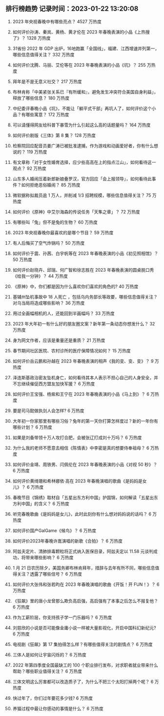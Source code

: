 
## 排行榜趋势 记录时间：2023-01-22 13:20:08
  
  1. 2023 年央视春晚中有哪些亮点？ 4527 万热度
    
  2. 如何评价孙涛、秦岚、黄杨、黄才伦在 2023 年春晚表演的小品《上热搜了》？ 1328 万热度
    
  3. 31省份 2022 年 GDP 出炉，16地跑赢「全国线」，福建、江西增速并列第一，哪些信息值得关注？ 332 万热度
    
  4. 如何评价沈腾、马丽、艾伦等在 2023 年春晚表演的小品《坑》？ 255 万热度
    
  5. 拜年是不是无意义社交？ 217 万热度
    
  6. 布林肯称「中美紧张关系已『有所缓和』，避免发生冲突符合美国自身利益」，释放了哪些信息？ 180 万热度
    
  7. 中纪委评春晚小品《坑》，不能让「躺平式干部」再坑人了，如何评价这个小品？有哪些寓意？ 172 万热度
    
  8. 可以请懂得网友给科普下暴雪为什么引起这么高的话题量吗？ 164 万热度
    
  9. 如何评价剧版《三体》第 8 集？ 128 万热度
    
  10. 检察院回应配音员姜广涛已被批准逮捕，作为游戏和动画爱好者，你有什么想说的？ 119 万热度
    
  11. 有文章称「对于女性婚育选择，应少些高高在上的指点江山」，如何看待这一观点？ 92 万热度
    
  12. 山东多人婚闹压着新郎新娘叠罗汉，官方回应「会上报领导」，如何看待此事件？如何拒绝恶俗婚闹？ 85 万热度
    
  13. 微软据称拟裁员逾 1 万人，并削减 1/3 招聘规模，哪些信息值得关注？ 75 万热度
    
  14. 如何评价《原神》中艾尔海森的传说任务「天隼之章」？ 72 万热度
    
  15. 有哪些叫「兔」但不是兔的生物？ 60 万热度
    
  16. 2023 年央视春晚你最喜欢的是哪个节目？ 59 万热度
    
  17. 有人后悔买了空气炸锅吗？ 50 万热度
    
  18. 如何评价于震、孙茜、白宇帆等在 2023 年春晚表演的小品《初见照相馆》？ 50 万热度
    
  19. 如何评价赵晓卉、邱瑞、何广智和徐志胜在 2023 年春晚表演的圆桌脱口秀《给我一分钟》？ 44 万热度
    
  20. 《原神》中，你们都是因为什么喜欢你们喜欢的角色的? 40 万热度
    
  21. 基辅州坠机事故中 18 人死亡 ，包括乌内务部长等政要，哪些信息值得关注？对乌当局将造成哪些影响？ 36 万热度
    
  22. 用过全画幅相机的人，还能回到半画幅吗？ 33 万热度
    
  23. 2023 年大年初一有什么好的朋友圈文案？新年第一条动态你想发什么？ 32 万热度
    
  24. 身为网文作者，应该是重量还是重质？ 21 万热度
    
  25. 春节期间社区医院、农村诊所的医疗保障情况如何？ 15 万热度
    
  26. 如何评价岳云鹏和孙越在 2023 年春晚表演的相声《我的变、变、变》？ 9 万热度
    
  27. 泽连斯基政治密友坠机身亡，如何看待其本人表示不担心自己的人身安全，并不忘继续催促西方盟友加快军援？ 6 万热度
    
  28. 如何评价王宝强、杨紫和王宁在 2023 年春晚表演的小品《马上到》？ 6 万热度
    
  29. 要是司马懿做执剑人会怎样? 6 万热度
    
  30. 大年初一你家那里有哪些习俗？兔年的第一天你打算怎样度过？新的一年你有哪些计划？ 6 万热度
    
  31. 如果是刘备带领十万人攻打合肥，会被张辽打成刘十万吗？ 6 万热度
    
  32. 为什么我的老师不愿意去相信《陈情表》中李密是真的想要侍奉祖母？ 6 万热度
    
  33. 如何评价金靖、周铁男、闫佩伦在 2023 年春晚表演的小品《对视 50 秒》？ 6 万热度
    
  34. 如何评价黄绮珊和希林娜依·高在 2023 年春晚演唱的歌曲《是妈妈是女儿》？ 6 万热度
    
  35. 春晚节目《锦绣》取材自「五星出东方利中国」护国锦，如何解读「五星出东方利中国」的含义？ 6 万热度
    
  36. 听完春晚歌曲《是妈妈是女儿》，此时此刻你有什么想对妈妈说的话吗？ 6 万热度
    
  37. 如何评价国产GalGame《候鸟》？ 6 万热度
    
  38. 如何评价2023年春晚许嵩演唱的新歌《合拍》？ 6 万热度
    
  39. 阿兹夫定片、清肺排毒颗粒将正式纳入医保目录，阿兹夫定以 11.58 元谈判成功，将带来哪些影响？ 6 万热度
    
  40. 1 月 21 日农历除夕，美国务卿布林肯拜年，措辞与去年有所不同，哪些信息值得关注？透露了哪些信号？ 6 万热度
    
  41. 如何评价大张伟和张若昀在 2023 年春晚演唱的歌曲《开饭！开 FUN！》？ 6 万热度
    
  42. 《狂飙》里的唐小龙曾那么欺负高启强，高启强有了本事之后怎么不报复他？ 6 万热度
    
  43. 作为工薪阶层，你支持孩子学一门乐器吗？ 6 万热度
    
  44. 刘慈欣的小说是否可能像金庸小说一样被大量影视化，开启中国科幻新纪元? 6 万热度
    
  45. 电视剧《狂飙》第 17  集拍得怎么样？有哪些值得关注的剧情点？ 6 万热度
    
  46. 三体人是如何让宇宙闪烁的？ 6 万热度
    
  47. 2022 年第四季度全国最缺工的 100 个职业排行发布，对求职者就业带来什么帮助？哪些职业值得关注？ 6 万热度
    
  48. 三体文明这么厉害都可以改造质子了，为什么不把三个太阳打掉两个呢？ 6 万热度
    
  49. 快过年了，你们过年要花多少钱? 6 万热度
    
  50. 养猫过程中最让你感动的事情是什么？ 6 万热度
    